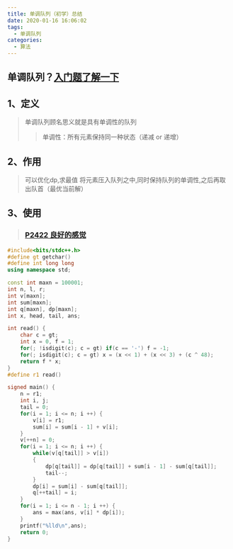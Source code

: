 ```yaml
---
title: 单调队列（初学）总结
date: 2020-01-16 16:06:02
tags:
  - 单调队列
categories:
  - 算法
---
```

## 单调队列？[入门题了解一下](https://www.luogu.com.cn/problem/P2952)
## 1、定义
>单调队列顾名思义就是具有单调性的队列
>>单调性：所有元素保持同一种状态（递减 or 递增）
## 2、作用
>可以优化dp,求最值
>将元素压入队列之中,同时保持队列的单调性,之后再取出队首（最优当前解）
## 3、使用
>### [P2422 良好的感觉](https://www.luogu.com.cn/problem/P2422)

```cpp
#include<bits/stdc++.h>
#define gt getchar()
#define int long long
using namespace std;

const int maxn = 100001;
int n, l, r;
int v[maxn]; 
int sum[maxn];
int q[maxn], dp[maxn];
int x, head, tail, ans;

int read() {
	char c = gt;
	int x = 0, f = 1;
	for(; !isdigit(c); c = gt) if(c == '-') f = -1;
	for(; isdigit(c); c = gt) x = (x << 1) + (x << 3) + (c ^ 48);
	return f * x;
}
#define r1 read()

signed main() {
	n = r1;
	int i, j;
	tail = 0;
	for(i = 1; i <= n; i ++) {
		v[i] = r1;
		sum[i] = sum[i - 1] + v[i];
	}
	v[++n] = 0;
	for(i = 1; i <= n; i ++) {
		while(v[q[tail]] > v[i])
		{
			dp[q[tail]] = dp[q[tail]] + sum[i - 1] - sum[q[tail]];
			tail--;
		}
		dp[i] = sum[i] - sum[q[tail]];
		q[++tail] = i;
	}
	for(i = 1; i <= n - 1; i ++) {
		ans = max(ans, v[i] * dp[i]);
	}
	printf("%lld\n",ans);
	return 0;
} 
```


